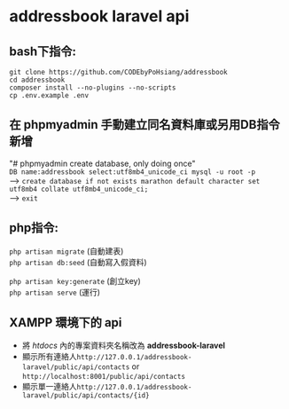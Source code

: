 # addressbook laravel api

## bash下指令:<br/>
`git clone https://github.com/CODEbyPoHsiang/addressbook` <br/>
`cd addressbook`<br/> 
`composer install --no-plugins --no-scripts`<br/>
`cp .env.example .env`<br/>


## 在 phpmyadmin 手動建立同名資料庫或另用DB指令新增<br/>
"# phpmyadmin create database, only doing once" <br/>
`DB name:addressbook select:utf8mb4_unicode_ci mysql -u root -p` <br/>
--> `create database if not exists marathon default character set utf8mb4 collate utf8mb4_unicode_ci;` <br/>
--> `exit`<br/>

## php指令:<br/>
`php artisan migrate` (自動建表)<br/> 
`php artisan db:seed` (自動寫入假資料)<br/>

`php artisan key:generate` (創立key) <br/>
`php artisan serve` (運行)<br/>

## XAMPP 環境下的 api
- 將 *htdocs* 內的專案資料夾名稱改為 **addressbook-laravel**
- 顯示所有連絡人`http://127.0.0.1/addressbook-laravel/public/api/contacts` or `http://localhost:8001/public/api/contacts`
- 顯示單一連絡人`http://127.0.0.1/addressbook-laravel/public/api/contacts/{id}`
